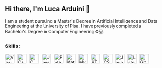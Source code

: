 ## Hi there, I'm Luca Arduini 👋
I am a student pursuing a Master's Degree in Artificial Intelligence and Data Engineering at the University of Pisa. I have previously completed a Bachelor's Degree in Computer Engineering ⚙💻.

### Skills:
<img align="left" style="margin-right:10px" alt="Visual Studio Code" height="30px" src="https://upload.wikimedia.org/wikipedia/commons/thumb/9/9a/Visual_Studio_Code_1.35_icon.svg/150px-Visual_Studio_Code_1.35_icon.svg.png" />
<img align="left" style="margin-right:10px" alt="C++" height="30px" src="https://upload.wikimedia.org/wikipedia/commons/thumb/1/18/ISO_C%2B%2B_Logo.svg/240px-ISO_C%2B%2B_Logo.svg.png" />
<img align="left" style="margin-right:10px" alt="C" height="30px" src="https://upload.wikimedia.org/wikipedia/commons/1/19/C_Logo.png" />
<img align="left" style="margin-right:10px" alt="Java" height="30px" src="https://upload.wikimedia.org/wikipedia/it/thumb/2/2e/Java_Logo.svg/145px-Java_Logo.svg.png" />
<img align="left" style="margin-right:10px" alt="Python" height="30px" src="https://cdn4.iconfinder.com/data/icons/logos-and-brands/512/267_Python_logo-256.png" />
<img align="left" style="margin-right:10px" alt="Matlab" height="30px" src="https://upload.wikimedia.org/wikipedia/commons/thumb/2/21/Matlab_Logo.png/667px-Matlab_Logo.png" />
<img align="left" style="margin-right:10px" alt="MySQL" height="30px" src="https://icons-for-free.com/iconfiles/png/512/development+logo+mysql+icon-1320184807686758112.png" />
<img align="left" style="margin-right:10px" alt="HTML5" height="30px" src="https://cdn1.iconfinder.com/data/icons/logotypes/32/badge-html-5-256.png" />
<img align="left" style="margin-right:10px" alt="CSS" height="30px" src="https://cdn1.iconfinder.com/data/icons/logotypes/32/badge-css-3-256.png" />
<img align="left" style="margin-right:10px" alt="JavaScript" height="30px" src="https://upload.wikimedia.org/wikipedia/commons/7/73/Javascript-736400_960_720.png" />
<img align="left" style="margin-right:10px" alt="Latex" height="30px" src="https://static.javatpoint.com/tutorial/latex/images/latex-tutorial.png" />
<img align="left" style="margin-right:10px" alt="Github" height="30px" src="https://cdn3.iconfinder.com/data/icons/social-rounded-2/72/GitHub-256.png" />
<br/>


<!--
**LucaArduini/LucaArduini** is a ✨ _special_ ✨ repository because its `README.md` (this file) appears on your GitHub profile.

Here are some ideas to get you started:

- 🔭 I’m currently working on ...
- 🌱 I’m currently learning ...
- 👯 I’m looking to collaborate on ...
- 🤔 I’m looking for help with ...
- 💬 Ask me about ...
- 📫 How to reach me: ...
- 😄 Pronouns: ...
- ⚡ Fun fact: ...
-->
